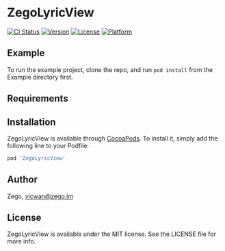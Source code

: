 # ZegoLyricView

[![CI Status](https://img.shields.io/travis/Zego/ZegoLyricView.svg?style=flat)](https://travis-ci.org/Zego/ZegoLyricView)
[![Version](https://img.shields.io/cocoapods/v/ZegoLyricView.svg?style=flat)](https://cocoapods.org/pods/ZegoLyricView)
[![License](https://img.shields.io/cocoapods/l/ZegoLyricView.svg?style=flat)](https://cocoapods.org/pods/ZegoLyricView)
[![Platform](https://img.shields.io/cocoapods/p/ZegoLyricView.svg?style=flat)](https://cocoapods.org/pods/ZegoLyricView)

## Example

To run the example project, clone the repo, and run `pod install` from the Example directory first.

## Requirements

## Installation

ZegoLyricView is available through [CocoaPods](https://cocoapods.org). To install
it, simply add the following line to your Podfile:

```ruby
pod 'ZegoLyricView'
```

## Author

Zego, vicwan@zego.im

## License

ZegoLyricView is available under the MIT license. See the LICENSE file for more info.
